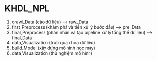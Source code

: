 # KHDL_NPL
1. crawl_Data (cào dữ liệu) --> raw_Data
2. first_Preprocess (khám phá và tiền xử lý bước đầu) --> pre_Data
3. final_Preprocess (phân nhãn và tạo pipeline xử lý tổng thể dữ liệu) --> final_Data
4. data_Visualization (trực quan hóa dữ liệu)
5. build_Model (xây dựng mô hình học máy)
6. data_Visualization (thử nghiệm mô hình)
